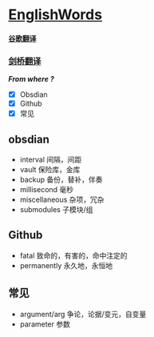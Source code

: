 # [EnglishWords](https://github.com/dululu/notes/issues/28)

#### [谷歌翻译](https://translate.google.com.hk/?hl=zh-CN)
### [剑桥翻译](https://dictionary.cambridge.org/zhs/%E8%AF%8D%E5%85%B8/%E8%8B%B1%E8%AF%AD-%E6%B1%89%E8%AF%AD-%E7%AE%80%E4%BD%93/backup)
**_From where ?_**

- [x] Obsdian
- [x] Github
- [x] 常见
## **obsdian**
- interval       间隔，间距
- vault           保险库，金库
- backup       备份，替补，伴奏
- millisecond 毫秒
- miscellaneous 杂项，冗杂
- submodules 子模块/组
## **Github**
- fatal           致命的，有害的，命中注定的
- permanently  永久地，永恒地
## **常见**
- argument/arg  争论，论据/变元，自变量
- parameter 参数